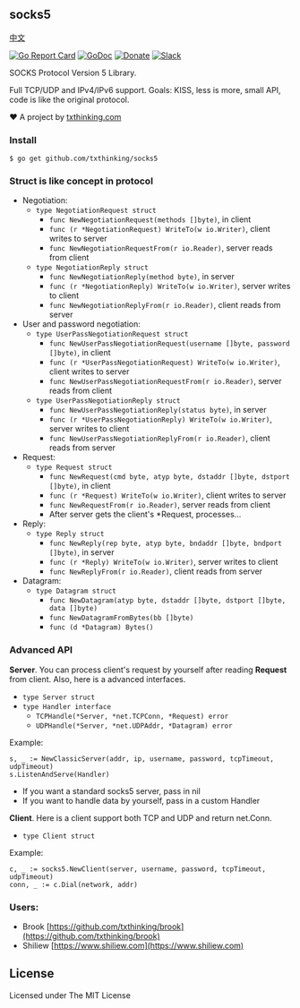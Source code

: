## socks5

[中文](README_ZH.md)

[![Go Report Card](https://goreportcard.com/badge/github.com/txthinking/socks5)](https://goreportcard.com/report/github.com/txthinking/socks5)
[![GoDoc](https://godoc.org/github.com/txthinking/socks5?status.svg)](https://godoc.org/github.com/txthinking/socks5)
[![Donate](https://img.shields.io/badge/Support-Donate-ff69b4.svg)](https://www.txthinking.com/opensource-support.html)
[![Slack](https://img.shields.io/badge/Join-Slack-ff69b4.svg)](https://docs.google.com/forms/d/e/1FAIpQLSdzMwPtDue3QoezXSKfhW88BXp57wkbDXnLaqokJqLeSWP9vQ/viewform)

SOCKS Protocol Version 5 Library.

Full TCP/UDP and IPv4/IPv6 support.
Goals: KISS, less is more, small API, code is like the original protocol.

❤️ A project by [txthinking.com](https://www.txthinking.com)

### Install
```
$ go get github.com/txthinking/socks5
```

### Struct is like concept in protocol

* Negotiation:
    * `type NegotiationRequest struct`
        * `func NewNegotiationRequest(methods []byte)`, in client
        * `func (r *NegotiationRequest) WriteTo(w io.Writer)`, client writes to server
        * `func NewNegotiationRequestFrom(r io.Reader)`, server reads from client
    * `type NegotiationReply struct`
        * `func NewNegotiationReply(method byte)`, in server
        * `func (r *NegotiationReply) WriteTo(w io.Writer)`, server writes to client
        * `func NewNegotiationReplyFrom(r io.Reader)`, client reads from server
* User and password negotiation:
    * `type UserPassNegotiationRequest struct`
        * `func NewUserPassNegotiationRequest(username []byte, password []byte)`, in client
        * `func (r *UserPassNegotiationRequest) WriteTo(w io.Writer)`, client writes to server
        * `func NewUserPassNegotiationRequestFrom(r io.Reader)`, server reads from client
    * `type UserPassNegotiationReply struct`
        * `func NewUserPassNegotiationReply(status byte)`, in server
        * `func (r *UserPassNegotiationReply) WriteTo(w io.Writer)`, server writes to client
        * `func NewUserPassNegotiationReplyFrom(r io.Reader)`, client reads from server
* Request:
    * `type Request struct`
        * `func NewRequest(cmd byte, atyp byte, dstaddr []byte, dstport []byte)`, in client
        * `func (r *Request) WriteTo(w io.Writer)`, client writes to server
        * `func NewRequestFrom(r io.Reader)`, server reads from client
        * After server gets the client's *Request, processes...
* Reply:
    * `type Reply struct`
        * `func NewReply(rep byte, atyp byte, bndaddr []byte, bndport []byte)`, in server
        * `func (r *Reply) WriteTo(w io.Writer)`, server writes to client
        * `func NewReplyFrom(r io.Reader)`, client reads from server
* Datagram:
    * `type Datagram struct`
        * `func NewDatagram(atyp byte, dstaddr []byte, dstport []byte, data []byte)`
        * `func NewDatagramFromBytes(bb []byte)`
        * `func (d *Datagram) Bytes()`

### Advanced API

**Server**. You can process client's request by yourself after reading **Request** from client. Also, here is a advanced interfaces.

* `type Server struct`
* `type Handler interface`
    * `TCPHandle(*Server, *net.TCPConn, *Request) error`
    * `UDPHandle(*Server, *net.UDPAddr, *Datagram) error`

Example:

```
s, _ := NewClassicServer(addr, ip, username, password, tcpTimeout, udpTimeout)
s.ListenAndServe(Handler)
```

* If you want a standard socks5 server, pass in nil
* If you want to handle data by yourself, pass in a custom Handler

**Client**. Here is a client support both TCP and UDP and return net.Conn.

* `type Client struct`

Example:

```
c, _ := socks5.NewClient(server, username, password, tcpTimeout, udpTimeout)
conn, _ := c.Dial(network, addr)
```

### Users:

 * Brook [https://github.com/txthinking/brook](https://github.com/txthinking/brook)
 * Shiliew [https://www.shiliew.com](https://www.shiliew.com)

## License

Licensed under The MIT License
